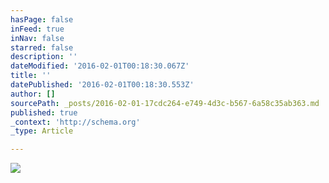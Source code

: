 ```yaml
---
hasPage: false
inFeed: true
inNav: false
starred: false
description: ''
dateModified: '2016-02-01T00:18:30.067Z'
title: ''
datePublished: '2016-02-01T00:18:30.553Z'
author: []
sourcePath: _posts/2016-02-01-17cdc264-e749-4d3c-b567-6a58c35ab363.md
published: true
_context: 'http://schema.org'
_type: Article

---
```

![](https://the-grid-user-content.s3-us-west-2.amazonaws.com/4b12db81-dfc4-4983-9aa4-87abd1962528.jpg)